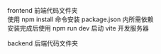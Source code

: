 frontend 前端代码文件夹  
使用 npm install 命令安装 package.json 内所需依赖  
安装完成后使用 npm run dev 启动 vite 开发服务器  

backend 后端代码文件夹  
